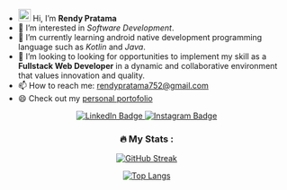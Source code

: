 - <img src="https://media.giphy.com/media/hvRJCLFzcasrR4ia7z/giphy.gif" width="22px"/> Hi, I’m **Rendy Pratama**
- 👀 I’m interested in *Software Development*.
- 🌱 I’m currently learning android native development programming language such as *Kotlin* and *Java*.
- 💞️ I’m looking to looking for opportunities to implement my skill as a **Fullstack Web Developer** in a dynamic and collaborative environment that values innovation and quality.
- 📫 How to reach me: rendypratama752@gmail.com
- 😄 Check out my [personal portofolio](https://rendyp-portofolio.vercel.app)
<div id="header" align="center">
<div id="badges">
  <a href="https://linkedin.com/in/rendyp">
    <img src="https://img.shields.io/badge/LinkedIn-blue?style=for-the-badge&logo=linkedin&logoColor=white" alt="LinkedIn Badge"/>
  </a>
  <a href="https://www.instagram.com/shiruraizo">
    <img src="https://img.shields.io/badge/Instagram-orange?style=for-the-badge&logo=instagram&logoColor=white" alt="Instagram Badge"/>
  </a>
</div>
  

### :fire: My Stats :
[![GitHub Streak](http://github-readme-streak-stats.herokuapp.com?user=rendy752&theme=dark&background=000000)](https://git.io/streak-stats)

[![Top Langs](https://github-readme-stats.vercel.app/api/top-langs/?username=rendy752&layout=compact&theme=vision-friendly-dark)](https://github.com/anuraghazra/github-readme-stats)
